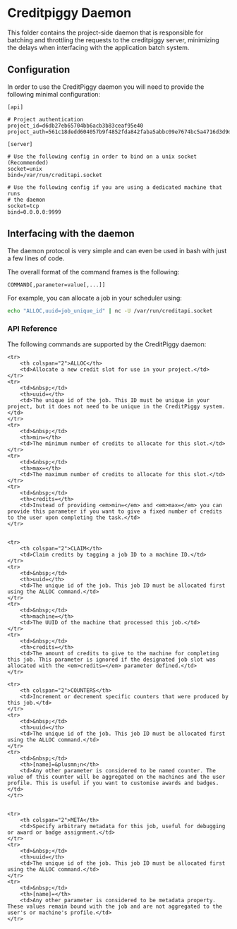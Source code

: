 
# Creditpiggy Daemon

This folder contains the project-side daemon that is responsible for batching and throttling the requests to the creditpiggy server, minimizing the delays when interfacing with the application batch system.

## Configuration

In order to use the CreditPiggy daemon you will need to provide the following minimal configuration:

```ApacheConf
[api]

# Project authentication 
project_id=d6db27eb65704bb6acb3b83ceaf95e40
project_auth=561c18dedd604057b9f4852fda842faba5abbc09e7674bc5a4716d3d9d3a236f

[server]

# Use the following config in order to bind on a unix socket (Recommended)
socket=unix
bind=/var/run/creditapi.socket

# Use the following config if you are using a dedicated machine that runs
# the daemon
socket=tcp
bind=0.0.0.0:9999
```

## Interfacing with the daemon

The daemon protocol is very simple and can even be used in bash with just a few lines of code.

The overall format of the command frames is the following:

```
COMMAND[,parameter=value[,...]]
```

For example, you can allocate a job in your scheduler using:

```bash
echo "ALLOC,uuid=job_unique_id" | nc -U /var/run/creditapi.socket
```

### API Reference

The following commands are supported by the CreditPiggy daemon:

<table>

    <tr>
        <th colspan="2">ALLOC</th>
        <td>Allocate a new credit slot for use in your project.</td>
    </tr>
    <tr>
        <td>&nbsp;</td>
        <th>uuid=</th>
        <td>The unique id of the job. This ID must be unique in your project, but it does not need to be unique in the CreditPiggy system.</td>
    </tr>
    <tr>
        <td>&nbsp;</td>
        <th>min=</th>
        <td>The minimum number of credits to allocate for this slot.</td>
    </tr>
    <tr>
        <td>&nbsp;</td>
        <th>max=</th>
        <td>The maximum number of credits to allocate for this slot.</td>
    </tr>
    <tr>
        <td>&nbsp;</td>
        <th>credits=</th>
        <td>Instead of providing <em>min=</em> and <em>max=</em> you can provide this parameter if you want to give a fixed number of credits to the user upon completing the task.</td>
    </tr>


    <tr>
        <th colspan="2">CLAIM</th>
        <td>Claim credits by tagging a job ID to a machine ID.</td>
    </tr>
    <tr>
        <td>&nbsp;</td>
        <th>uuid=</th>
        <td>The unique id of the job. This job ID must be allocated first using the ALLOC command.</td>
    </tr>
    <tr>
        <td>&nbsp;</td>
        <th>machine=</th>
        <td>The UUID of the machine that processed this job.</td>
    </tr>
    <tr>
        <td>&nbsp;</td>
        <th>credits=</th>
        <td>The amount of credits to give to the machine for completing this job. This parameter is ignored if the designated job slot was allocated with the <em>credits=</em> parameter defined.</td>
    </tr>

    <tr>
        <th colspan="2">COUNTERS</th>
        <td>Increment or decrement specific counters that were produced by this job.</td>
    </tr>
    <tr>
        <td>&nbsp;</td>
        <th>uuid=</th>
        <td>The unique id of the job. This job ID must be allocated first using the ALLOC command.</td>
    </tr>
    <tr>
        <td>&nbsp;</td>
        <th>[name]=&plusmn;n</th>
        <td>Any other parameter is considered to be named counter. The value of this counter will be aggregated on the machines and the user profile. This is useful if you want to customise awards and badges.</td>
    </tr>


    <tr>
        <th colspan="2">META</th>
        <td>Specify arbitrary metadata for this job, useful for debugging or award or badge assignment.</td>
    </tr>
    <tr>
        <td>&nbsp;</td>
        <th>uuid=</th>
        <td>The unique id of the job. This job ID must be allocated first using the ALLOC command.</td>
    </tr>
    <tr>
        <td>&nbsp;</td>
        <th>[name]=</th>
        <td>Any other parameter is considered to be metadata property. These values remain bound with the job and are not aggregated to the user's or machine's profile.</td>
    </tr>

</table>


